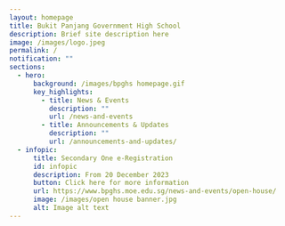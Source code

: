 ```yaml
---
layout: homepage
title: Bukit Panjang Government High School
description: Brief site description here
image: /images/logo.jpeg
permalink: /
notification: ""
sections:
  - hero:
      background: /images/bpghs homepage.gif
      key_highlights:
        - title: News & Events
          description: ""
          url: /news-and-events
        - title: Announcements & Updates
          description: ""
          url: /announcements-and-updates/
  - infopic:
      title: Secondary One e-Registration
      id: infopic
      description: From 20 December 2023
      button: Click here for more information
      url: https://www.bpghs.moe.edu.sg/news-and-events/open-house/
      image: /images/open house banner.jpg
      alt: Image alt text
---
```

